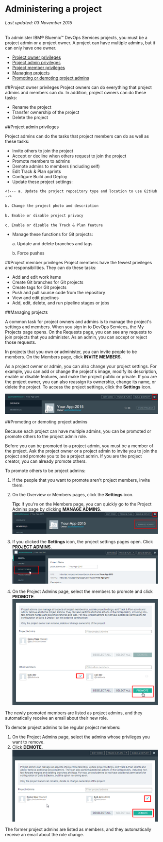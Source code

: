 # Administering a project

###### Last updated: 03 November 2015

To administer IBM&reg; Bluemix&trade; DevOps Services projects, you must be a project admin or a project owner. A project can have multiple admins, but it can only have one owner. 

* [Project owner privileges](#project_owner_privileges)
* [Project admin privileges](#project_admin_privileges)
* [Project member privileges](#project_member_privileges)
* [Managing projects](#managing_projects)
* [Promoting or demoting project admins](#promoting_demoting)

<a name='project_owner_privileges'></a>
##Project owner privileges
Project owners can do everything that project admins and members can do. In addition, project owners can do these tasks:
* Rename the project
* Transfer ownership of the project
* Delete the project

<a name='project_admin_privileges'></a>
##Project admin privileges

Project admins can do the tasks that project members can do as well as these tasks:
* Invite others to join the project
* Accept or decline when others request to join the project
* Promote members to admins 
* Demote admins to members (including self)
* Edit Track & Plan sprints
* Configure Build and Deploy
* Update these project settings: 
<!--- commented  out until feature goes live 11/12/2015 -->
	<!--- a. Update the project repository type and location to use GitHub -->
	
	b. Change the project photo and description
	
	b. Enable or disable project privacy
	
	c. Enable or disable the Track & Plan feature
	
* Manage these functions for Git projects:

	a. Update and delete branches and tags
	
	b. Force pushes
	

<a name='project_member_privileges'></a>
##Project member privileges
Project members have the fewest privileges and responsibilities. They can do these tasks:  
* Add and edit work items
* Create Git branches for Git projects
* Create tags for Git projects
* Push and pull source code from the repository
* View and edit pipelines
* Add, edit, delete, and run pipeline stages or jobs

<a name='managing_projects'></a>
##Managing projects

A common task for project owners and admins is to manage the project's settings and members. When you sign in to DevOps Services, the My Projects page opens. On the Requests page, you can see any requests to join projects that you administer. As an admin, you can accept or reject those requests. 

In projects that you own or administer, you can invite people to be members. On the Members page, click **INVITE MEMBERS**.

As a project owner or admin, you can also change your project settings. For example, you can add or change the project's image, modify its description, enable or disable features, and make the project public or private. If you are the project owner, you can also reassign its ownership, change its name, or delete the project. To access the project settings, click the **Settings** icon.

![Project settings gear icon][7]

<a name='promoting_demoting'></a>
##Promoting or demoting project admins

Because each project can have multiple admins, you can be promoted or promote others to the project admin role. 

Before you can be promoted to a project admin, you must be a member of the project. Ask the project owner or a project admin to invite you to join the project and promote you to be a project admin. If you are the project creator, you can already promote others.

To promote others to be project admins:

1. If the people that you want to promote aren't project members, invite them. 

2. On the Overview or Members pages, click the **Settings** icon.
 
	**Tip:** If you're on the Members page, you can quickly go to the Project Admins page by clicking **MANAGE ADMINS**. 
![Settings and manage admins buttons on the members page][4]
3. If you clicked the **Settings** icon, the project settings pages open. Click **PROJECT ADMINS**.
![Project Admins page link in navigation pane][5]

4. On the Project Admins page, select the members to promote and click **PROMOTE**.
![Promote button on the project admins page][6]

The newly promoted members are listed as project admins, and they automatically receive an email about their new role.

To demote project admins to be regular project members:
1. On the Project Admins page, select the admins whose privileges you want to remove. 
2. Click **DEMOTE**.
![Project admin selected for demotion][8]

The former project admins are listed as members, and they automatically receive an email about the role change.

[1]: images/invitemembers.png
[2]: images/projadminspage1.png
[3]: images/projectoptionspage1.png
[4]: images/SettingsIcon.png
[5]: images/ProjectAdminsNav.png
[6]: images/promotemember.png
[7]: images/projectsettings.png
[8]: images/demoteadmin.png

